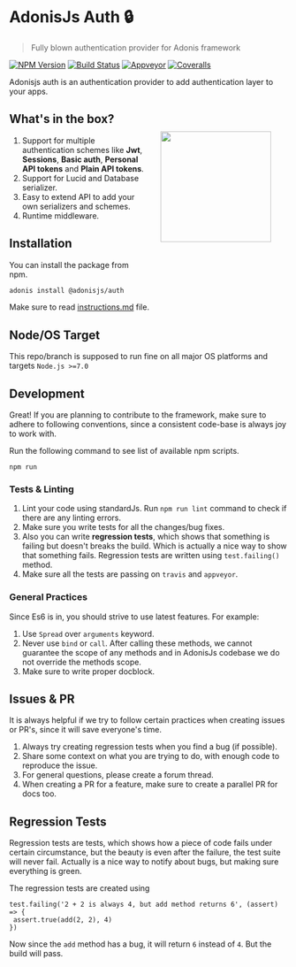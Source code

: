 # AdonisJs Auth 🔒
> Fully blown authentication provider for Adonis framework

[![NPM Version][npm-image]][npm-url]
[![Build Status][travis-image]][travis-url]
[![Appveyor][appveyor-image]][appveyor-url]
[![Coveralls][coveralls-image]][coveralls-url]


Adonisjs auth is an authentication provider to add authentication layer to your apps.

<img src="http://res.cloudinary.com/adonisjs/image/upload/q_100/v1497112678/adonis-purple_pzkmzt.svg" width="200px" align="right" hspace="30px" vspace="50px">

## What's in the box?

1. Support for multiple authentication schemes like **Jwt**, **Sessions**, **Basic auth**, **Personal API tokens** and **Plain API tokens**.
2. Support for Lucid and Database serializer.
3. Easy to extend API to add your own serializers and schemes.
4. Runtime middleware.

## Installation
You can install the package from npm.
```bash
adonis install @adonisjs/auth
```

Make sure to read [instructions.md](instructions.md) file.

## Node/OS Target

This repo/branch is supposed to run fine on all major OS platforms and targets `Node.js >=7.0`

## Development

Great! If you are planning to contribute to the framework, make sure to adhere to following conventions, since a consistent code-base is always joy to work with.

Run the following command to see list of available npm scripts.

```
npm run
```

### Tests & Linting

1. Lint your code using standardJs. Run `npm run lint` command to check if there are any linting errors.
2. Make sure you write tests for all the changes/bug fixes.
3. Also you can write **regression tests**, which shows that something is failing but doesn't breaks the build. Which is actually a nice way to show that something fails. Regression tests are written using `test.failing()` method.
4. Make sure all the tests are passing on `travis` and `appveyor`.

### General Practices

Since Es6 is in, you should strive to use latest features. For example:

1. Use `Spread` over `arguments` keyword.
2. Never use `bind` or `call`. After calling these methods, we cannot guarantee the scope of any methods and in AdonisJs codebase we do not override the methods scope.
3. Make sure to write proper docblock.

## Issues & PR

It is always helpful if we try to follow certain practices when creating issues or PR's, since it will save everyone's time.

1. Always try creating regression tests when you find a bug (if possible).
2. Share some context on what you are trying to do, with enough code to reproduce the issue.
3. For general questions, please create a forum thread.
4. When creating a PR for a feature, make sure to create a parallel PR for docs too.


## Regression Tests

Regression tests are tests, which shows how a piece of code fails under certain circumstance, but the beauty is even after the failure, the test suite will never fail. Actually is a nice way to notify about bugs, but making sure everything is green.

The regression tests are created using

```
test.failing('2 + 2 is always 4, but add method returns 6', (assert) => {
 assert.true(add(2, 2), 4)
})
```

Now since the `add` method has a bug, it will return `6` instead of `4`. But the build will pass.

[appveyor-image]: https://img.shields.io/appveyor/ci/thetutlage/adonis-auth/master.svg?style=flat-square

[appveyor-url]: https://ci.appveyor.com/project/thetutlage/adonis-auth

[npm-image]: https://img.shields.io/npm/v/@adonisjs/auth.svg?style=flat-square
[npm-url]: https://npmjs.org/package/@adonisjs/auth

[travis-image]: https://img.shields.io/travis/poppinss/adonis-auth/master.svg?style=flat-square
[travis-url]: https://travis-ci.org/poppinss/adonis-auth

[coveralls-image]: https://img.shields.io/coveralls/poppinss/adonis-auth/develop.svg?style=flat-square

[coveralls-url]: https://coveralls.io/github/poppinss/adonis-auth
